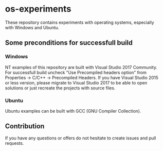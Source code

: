 # os-experiments
These repository contains experiments with operating systems, especially with Windows and Ubuntu.

## Some preconditions for successfull build

### Windows
NT examples of this repository are built with Visual Studio 2017 Community.
For successfull build uncheck "Use Precompiled headers option" from Properties -> C/C++ -> Precompiled Headers.
If you have Visual Studio 2015 or less version, please migrate to Visual Studio 2017 to be able to open solutions or just recreate the projects with source files. 

### Ubuntu
Ubuntu examples can be built with GCC (GNU Compiler Collection).

## Contribution
If you have any questions or offers do not hesitate to create issues and pull requests.
